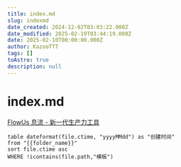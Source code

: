 ```yaml
---
title: index.md
slug: indexmd
date_created: 2024-12-02T03:03:22.000Z
date_modified: 2025-02-19T03:44:19.000Z
date: 2025-02-10T00:00:00.000Z
author: KazooTTT
tags: []
toAstro: true
description: null
---
```


# index.md

[FlowUs 息流 - 新一代生产力工具](<https://flowus.cn/share/a7f8853a-db27-48a3-b233-22e562052ac9>)

```dataview
table dateformat(file.ctime, "yyyyMMdd") as "创建时间"
from "{{folder_name}}"
sort file.ctime asc
WHERE !icontains(file.path,"模板")
```
